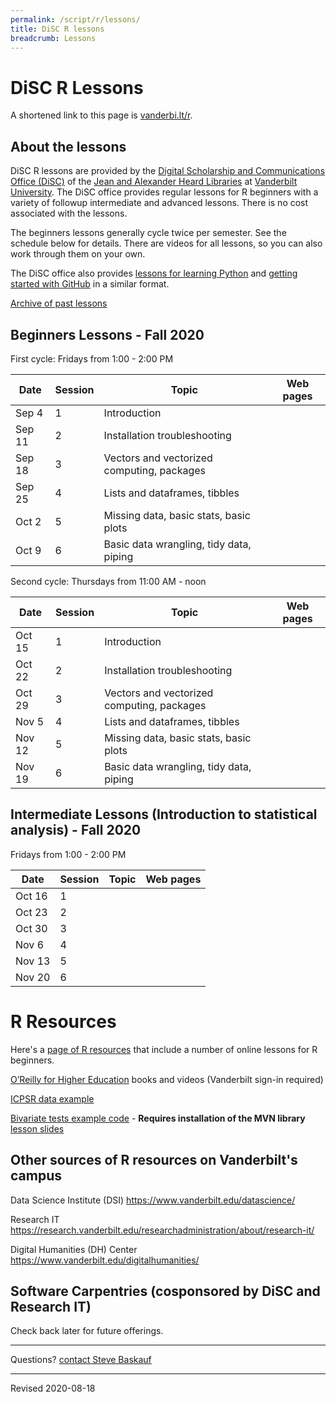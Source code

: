 ```yaml
---
permalink: /script/r/lessons/
title: DiSC R lessons
breadcrumb: Lessons
---
```


# DiSC R Lessons

A shortened link to this page is [vanderbi.lt/r](http://vanderbi.lt/r).

## About the lessons

DiSC R lessons are provided by the [Digital Scholarship and Communications Office (DiSC)](https://www.library.vanderbilt.edu/scholarly/) of the [Jean and Alexander Heard Libraries](https://www.library.vanderbilt.edu/) at [Vanderbilt University](https://www.vanderbilt.edu/).  The DiSC office provides regular lessons for R beginners with a variety of followup intermediate and advanced lessons.  There is no cost associated with the lessons.

The beginners lessons generally cycle twice per semester.  See the schedule below for details.  There are videos for all lessons, so you can also work through them on your own.  

The DiSC office also provides [lessons for learning Python](http://vanderbi.lt/py) and [getting started with GitHub](http://vanderbi.lt/github) in a similar format.

[Archive of past lessons](../archive/)


## Beginners Lessons - Fall 2020

First cycle: Fridays from 1:00 - 2:00 PM

| Date | Session | Topic | Web pages |
|---|---|---|---|
| Sep 4 | 1 | Introduction |  |
| Sep 11 | 2 | Installation troubleshooting |  |
| Sep 18 | 3 | Vectors and vectorized computing, packages |  |
| Sep 25 | 4 | Lists and dataframes, tibbles |  |
| Oct 2 | 5 | Missing data, basic stats, basic plots |  |
| Oct 9 | 6 | Basic data wrangling, tidy data, piping |  |

Second cycle: Thursdays from 11:00 AM - noon

| Date | Session | Topic | Web pages |
|---|---|---|---|
| Oct 15 | 1 | Introduction |  |
| Oct 22 | 2 | Installation troubleshooting |  |
| Oct 29 | 3 | Vectors and vectorized computing, packages |  |
| Nov 5 | 4 | Lists and dataframes, tibbles |  |
| Nov 12 | 5 | Missing data, basic stats, basic plots |  |
| Nov 19 | 6 | Basic data wrangling, tidy data, piping |  |


## Intermediate Lessons (Introduction to statistical analysis) - Fall 2020

Fridays from 1:00 - 2:00 PM

| Date | Session | Topic | Web pages |
|---|---|---|---|
| Oct 16 | 1 |  |  |
| Oct 23 | 2 |  |  |
| Oct 30 | 3 |  |  |
| Nov 6 | 4 |  |  |
| Nov 13 | 5 |  |  |
| Nov 20 | 6 |  |  |

# R Resources

Here's a [page of R resources](../) that include a number of online lessons for R beginners.

[O’Reilly for Higher Education](http://www.library.vanderbilt.edu/eres?id=1676) books and videos (Vanderbilt sign-in required)

[ICPSR data example](../nlsaah/)

[Bivariate tests example code](https://github.com/HeardLibrary/digital-scholarship/blob/master/code/r/bivariate_tests_assumptions.R) - **Requires installation of the MVN library** [lesson slides](../presentations/bivariate-analysis.pdf)

## Other sources of R resources on Vanderbilt's campus

Data Science Institute (DSI) <https://www.vanderbilt.edu/datascience/>

Research IT <https://research.vanderbilt.edu/researchadministration/about/research-it/>

Digital Humanities (DH) Center <https://www.vanderbilt.edu/digitalhumanities/>

## Software Carpentries (cosponsored by DiSC and Research IT)

Check back later for future offerings.

--------------------

Questions? [contact Steve Baskauf](mailto:steve.baskauf@vanderbilt.edu)

----
Revised 2020-08-18

